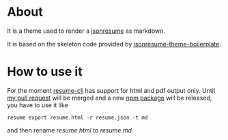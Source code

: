 # About

It is a theme used to render a [jsonresume][jsonresume] as markdown.

It is based on the skeleton code provided by [jsonresume-theme-boilerplate][git-jsonresume-theme-boilerplate].

# How to use it

For the moment [resume-cli][git-resume-cli] has support for html and pdf output only. 
Until [my pull request][git-resume-cli-pull-request] will be merged and a new [npm package][npm-resume-cli] will be released, 
you have to use it like

```
resume export resume.html -r resume.json -t md
```

and then rename *resume.html* to *resume.md*. 

[jsonresume]: https://jsonresume.org/
[git-jsonresume-theme-boilerplate]: https://github.com/jsonresume/jsonresume-theme-boilerplate
[git-resume-cli]: https://github.com/jsonresume/resume-cli
[git-resume-cli-pull-request]: https://github.com/jsonresume/resume-cli/pull/300
[npm-resume-cli]: https://www.npmjs.com/package/resume-cli